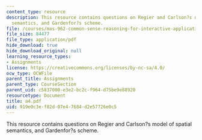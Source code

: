 ```yaml
---
content_type: resource
description: This resource contains questions on Regier and Carlson?s model of spatial
  semantics, and Gardenfor?s scheme.
file: /courses/mas-962-common-sense-reasoning-for-interactive-applications-fall-2006/919e0c3ef82d07e47684d2e57726e0c5_a4.pdf
file_size: 84477
file_type: application/pdf
hide_download: true
hide_download_original: null
learning_resource_types:
- Assignments
license: https://creativecommons.org/licenses/by-nc-sa/4.0/
ocw_type: OCWFile
parent_title: Assignments
parent_type: CourseSection
parent_uid: c5837000-e3e2-bc2c-f964-d75be9e88920
resourcetype: Document
title: a4.pdf
uid: 919e0c3e-f82d-07e4-7684-d2e57726e0c5
---
```

This resource contains questions on Regier and Carlson?s model of spatial semantics, and Gardenfor?s scheme.